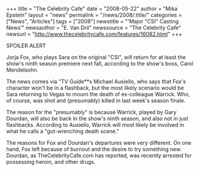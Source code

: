 +++
title = "The Celebrity Cafe"
date = "2008-05-22"
author = "Mika Epstein"
layout = "news"
permalink = "/news/2008/:title/"
categories = ["News", "Articles"]
tags = ["2008"]
newstitle = "'Major \"CSI\" Casting News'"
newsauthor = "E. Van Dril"
newssource = "The Celebrity Cafe"
newsurl = "http://www.thecelebritycafe.com/features/16082.html"
+++

SPOILER ALERT 

Jorja Fox, who plays Sara on the original "CSI", will return for at least the show's ninth season premiere next fall, according to the show's boss, Carol Mendelsohn. 

The news comes via "TV Guide**s Michael Ausiello, who says that Fox's character won't be in a flashback, but the most likely scenario would be Sara returning to Vegas to mourn the death of ex-colleague Warrick. Who, of course, was shot and (presumably) killed in last week's season finale. 

The reason for the "presumably" is because Warrick, played by Gary Dourdan, will also be back in the show's ninth season, and also not in just flashbacks. According to Ausiello, Warrick will most likely be involved in what he calls a "gut-wrenching death scene." 

The reasons for Fox and Dourdan's departures were very different. On one hand, Fox left because of burnout and the desire to try something new. Dourdan, as TheCelebrityCafe.com has reported, was recently arrested for possessing heroin, and other drugs.  
